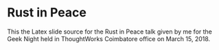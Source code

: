 # Rust in Peace

This the Latex slide source for the Rust in Peace talk given by me for
the Geek Night held in ThoughtWorks Coimbatore office on March 15,
2018.
